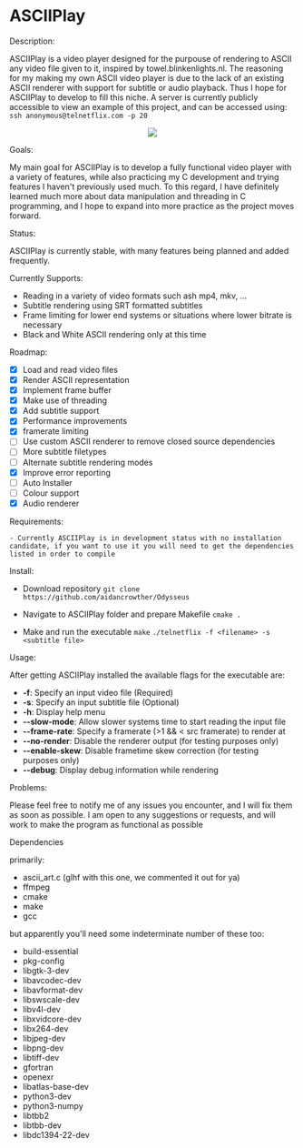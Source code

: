 # ASCIIPlay

Description:

  ASCIIPlay is a video player designed for the purpouse of rendering to ASCII any video file given to it, inspired by towel.blinkenlights.nl. The reasoning for my making my  own ASCII video player is due to the lack of an existing ASCII renderer with support for subtitle or audio playback. Thus I hope for  ASCIIPlay to develop to fill this niche. A server is currently publicly accessible to view an example of this project, and can be accessed using: `ssh anonymous@telnetflix.com -p 20`
  
<p align="center">
  <img src="https://imgur.com/a/jvHiA7B">
</p>
  
Goals:

  My main goal for ASCIIPlay is to develop a fully functional video player with a variety of features, while also practicing my C development and trying features I haven't previously used much. To this regard, I have definitely learned much more about data manipulation and threading in C programming, and I hope to expand into more practice as the project moves forward.
  
Status:
  
   ASCIIPlay is currently stable, with many features being planned and added frequently.
   
   Currently Supports:
   
   - Reading in a variety of video formats such ash mp4, mkv, ...
   - Subtitle rendering using SRT formatted subtitles
   - Frame limiting for lower end systems or situations where lower bitrate is necessary
   - Black and White ASCII rendering only at this time
   
Roadmap:

   - [x] Load and read video files
   - [x] Render ASCII representation
   - [x] Implement frame buffer
   - [x] Make use of threading
   - [x] Add subtitle support
   - [x] Performance improvements
   - [x] framerate limiting
   - [ ] Use custom ASCII renderer to remove closed source dependencies
   - [ ] More subtitle filetypes
   - [ ] Alternate subtitle rendering modes
   - [x] Improve error reporting
   - [ ] Auto Installer
   - [ ] Colour support
   - [x] Audio renderer
   
Requirements:

    - Currently ASCIIPlay is in development status with no installation candidate, if you want to use it you will need to get the dependencies listed in order to compile
   
Install:

   - Download repository
     `git clone https://github.com/aidancrowther/Odysseus`
     
   - Navigate to ASCIIPlay folder and prepare Makefile
     `cmake .`
     
   - Make and run the executable
     `make`
     `./telnetflix -f <filename> -s <subtitle file>`
     
Usage:

   After getting ASCIIPlay installed the available flags for the executable are:
   
   - __-f__: Specify an input video file (Required)
   - __-s__: Specify an input subtitle file (Optional)
   - __-h__: Display help menu
   - __--slow-mode__: Allow slower systems time to start reading the input file
   - __--frame-rate__: Specify a framerate (>1 && < src framerate) to render at
   - __--no-render__: Disable the renderer output (for testing purposes only)
   - __--enable-skew__: Disable frametime skew correction (for testing purposes only)
   - __--debug__: Display debug information while rendering
      
Problems:

   Please feel free to notify me of any issues you encounter, and I will fix them as soon as possible. I am open to any suggestions or requests, and will work to make the program as functional as possible

Dependencies

primarily:
* ascii\_art.c (glhf with this one, we commented it out for ya)
* ffmpeg
* cmake
* make
* gcc

but apparently you'll need some indeterminate number of these too:
* build-essential
* pkg-config
* libgtk-3-dev
* libavcodec-dev
* libavformat-dev
* libswscale-dev
* libv4l-dev
* libxvidcore-dev
* libx264-dev
* libjpeg-dev
* libpng-dev
* libtiff-dev
* gfortran
* openexr
* libatlas-base-dev
* python3-dev
* python3-numpy
* libtbb2
* libtbb-dev
* libdc1394-22-dev
